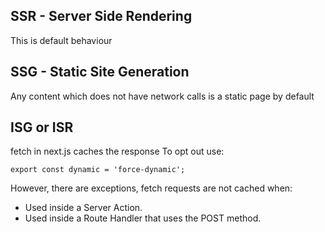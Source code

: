 ## SSR - Server Side Rendering
This is default behaviour

## SSG - Static Site Generation
Any content which does not have network calls is a static page by default

## ISG or ISR
fetch in next.js caches the response
To opt out use:
```
export const dynamic = 'force-dynamic';
```
However, there are exceptions, fetch requests are not cached when:

- Used inside a Server Action.
- Used inside a Route Handler that uses the POST method.

 